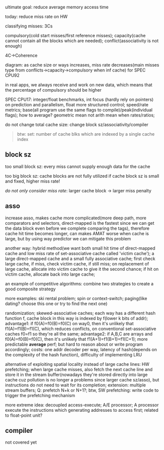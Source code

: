 ultimate goal: reduce average memory access time

today: reduce miss rate on HW



classifying misses: 3Cs

compulsory(cold start misses/first reference misses); capacity(cache cannot contain all the blocks which are needed); conflict(associativity is not enough)

4C->Coherence

diagram: as cache size or ways increases, miss rate decreases(main misses type from conflicts->capacity->compulsory when inf cache) for SPEC CPU92

in real apps, we always receive and work on new data, which means that the percentage of compulsory should be higher

SPEC CPU17: integer/float benchmarks, int focus (hardly rely on pointers) on prediction and parallelism, float more structured control; speed/rate metrics; base(all program use the same flags to compile)/peak(individual flags); how to average? geometric mean not arith mean when rates/ratios;



do not change total cache size: change block sz/associativity/compiler

> btw: set: number of cache blks which are indexed by a single cache index

## block sz

too small block sz: every miss cannot supply enough data for the cache

too big block sz: cache blocks are not fully utilized if cache block sz is small and fixed, higher miss rate!

*do not only consider miss rate*: larger cache block -> larger miss penalty

## asso

increase asso, makes cache more complicated(more deep path, more comparators and selectors, direct-mapped is the fastest since we can get the data block even before we complete comparing the tags), therefore cache hit time becomes longer, can makes AMAT worse when cache is large, but by using way predictor we can mitigate this problem

another way: hybrid method(we want both small hit time of direct-mapped cache and low miss rate of set-associative cache called 'victim cache'); a large direct-mapped cache and a small fully associative cache; first check large cache, if miss, check victim cache, if still miss; on replacement of large cache, allocate into victim cache to give it the second chance; if hit on victim cache, allocate back into large cache;

an example of competitive algorithms: combine two strategies to create a good composite strategy

more examples: ski rental problem; spin or context-switch; paging(like dating? choose this one or try to find the next one)



randomization; skewed-associative caches; each way has a different hash function f, cache block in this way is indexed by f(lower k bits of addr); advantage1: if f0(A)=f0(B)=f0(C) on way0, then it's unlikely that f1(A)=f1(B)=f1(C), which reduces conflicts, on conventional set-associative caches f0=f1 so they're all the same; advantage2: if A,B,C are arrays and f0(A)=f0(B)=f0(C), then it's unlikely that f1(A+1)=f1(B+1)=f1(C+1); more predictable **average** perf; but hard to reason about or write program accordingly; costs: one addr decoder per way, latency of hash(depends on the complexity of the hash function), difficulty of implementing LRU



alternative of exploiting spatial locality instead of large cache lines: HW prefetching; when large cache misses, also fetch the next cache line and store it in the stream buffer(nowadays they're stored directly into large cache cuz pollution is no longer a problems since larger cache sz/asso), but instructions do not need to wait for its completion; extension: multiple stream buffers; Q: prefetch N+k or N+1?; btw, SW prefetching: write code to trigger the prefetching mechanism 



more extreme idea: decoupled access-execute; A/E processor; A processor execute the instructions which generating addresses to access first; related to float-point unit?

## compiler

not covered yet